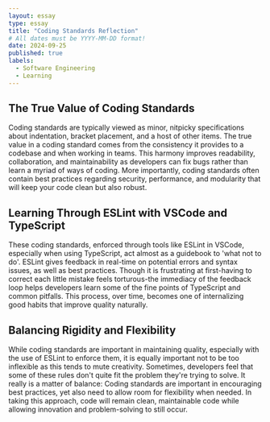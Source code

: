 ```yaml
---
layout: essay
type: essay
title: "Coding Standards Reflection"
# All dates must be YYYY-MM-DD format!
date: 2024-09-25
published: true
labels:
  - Software Engineering
  - Learning
---
```



## The True Value of Coding Standards
Coding standards are typically viewed as minor, nitpicky specifications about indentation, bracket placement, and a host of other items. The true value in a coding standard comes from the consistency it provides to a codebase and when working in teams. This harmony improves readability, collaboration, and maintainability as developers can fix bugs rather than learn a myriad of ways of coding. More importantly, coding standards often contain best practices regarding security, performance, and modularity that will keep your code clean but also robust.

## Learning Through ESLint with VSCode and TypeScript
These coding standards, enforced through tools like ESLint in VSCode, especially when using TypeScript, act almost as a guidebook to 'what not to do'. ESLint gives feedback in real-time on potential errors and syntax issues, as well as best practices. Though it is frustrating at first-having to correct each little mistake feels torturous-the immediacy of the feedback loop helps developers learn some of the fine points of TypeScript and common pitfalls. This process, over time, becomes one of internalizing good habits that improve quality naturally.

## Balancing Rigidity and Flexibility
While coding standards are important in maintaining quality, especially with the use of ESLint to enforce them, it is equally important not to be too inflexible as this tends to mute creativity. Sometimes, developers feel that some of these rules don't quite fit the problem they're trying to solve. It really is a matter of balance: Coding standards are important in encouraging best practices, yet also need to allow room for flexibility when needed. In taking this approach, code will remain clean, maintainable code while allowing innovation and problem-solving to still occur.

